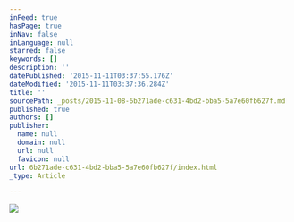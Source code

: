 ```yaml
---
inFeed: true
hasPage: true
inNav: false
inLanguage: null
starred: false
keywords: []
description: ''
datePublished: '2015-11-11T03:37:55.176Z'
dateModified: '2015-11-11T03:37:36.284Z'
title: ''
sourcePath: _posts/2015-11-08-6b271ade-c631-4bd2-bba5-5a7e60fb627f.md
published: true
authors: []
publisher:
  name: null
  domain: null
  url: null
  favicon: null
url: 6b271ade-c631-4bd2-bba5-5a7e60fb627f/index.html
_type: Article

---
```

![](https://the-grid-user-content.s3-us-west-2.amazonaws.com/aecaa30e-59b7-49a6-9505-f5225b8fd238.jpg)